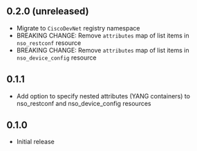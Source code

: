 ## 0.2.0 (unreleased)

- Migrate to `CiscoDevNet` registry namespace
- BREAKING CHANGE: Remove `attributes` map of list items in `nso_restconf` resource
- BREAKING CHANGE: Remove `attributes` map of list items in `nso_device_config` resource

## 0.1.1

- Add option to specify nested attributes (YANG containers) to nso_restconf and nso_device_config resources

## 0.1.0

- Initial release
